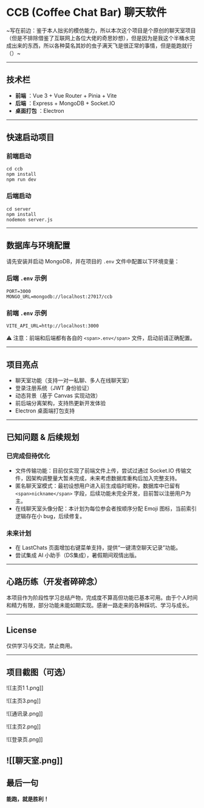 
# CCB (Coffee Chat Bar) 聊天软件

~写在前边：鉴于本人拙劣的模仿能力，所以本次这个项目是个原创的聊天室项目（但是不排除借鉴了互联网上各位大佬的奇思妙想），但是因为是我这个半桶水完成出来的东西，所以各种莫名其妙的虫子满天飞是很正常的事情，但是能跑就行（）~

---

## 技术栏

* **前端** ：Vue 3 + Vue Router + Pinia + Vite
* **后端** ：Express + MongoDB + Socket.IO
* **桌面打包** ：Electron

---

## 快速启动项目

### 前端启动

```
cd ccb
npm install
npm run dev
```

### 后端启动

```
cd server
npm install
nodemon server.js
```

---

## 数据库与环境配置

请先安装并启动 MongoDB，并在项目的 `.env` 文件中配置以下环境变量：

### 后端 `.env` 示例

```
PORT=3000
MONGO_URL=mongodb://localhost:27017/ccb
```

### 前端 `.env` 示例

```
VITE_API_URL=http://localhost:3000
```

⚠ 注意：前端和后端都有各自的 `<span>.env</span>` 文件，启动前请正确配置。

---

## 项目亮点

* 聊天室功能（支持一对一私聊、多人在线聊天室）
* 登录注册系统（JWT 身份验证）
* 动态背景（基于 Canvas 实现动效）
* 前后端分离架构，支持热更新开发体验
* Electron 桌面端打包支持

---

## 已知问题 & 后续规划

### 已完成但待优化

* 文件传输功能：目前仅实现了前端文件上传，尝试过通过 Socket.IO 传输文件，因架构调整量大暂未完成，未来考虑数据库重构后加入完整支持。
* 匿名聊天室模式：最初设想用户进入前生成临时昵称，数据库中已留有 `<span>nickname</span>` 字段，后续功能未完全开发，目前暂以注册用户为主。
* 在线聊天室头像分配：本计划为每位参会者按顺序分配 Emoji 图标，当前索引逻辑存在小 bug，后续修复。

### 未来计划

* 在 LastChats 页面增加右键菜单支持，提供“一键清空聊天记录”功能。
* 尝试集成 AI 小助手（DS集成），暑假期间观情出版。

---

## 心路历练（开发者碎碎念）

本项目作为阶段性学习总结产物，完成度不算高但功能已基本可用。由于个人时间和精力有限，部分功能未能如期实现。感谢一路走来的各种踩坑、学习与成长。

---

## License

仅供学习与交流，禁止商用。

---

## 项目截图（可选）
![[主页1 1.png]]

![[主页3.png]]
	
![[通讯录.png]]

![[主页2.png]]

![[登录页.png]]

![[聊天室.png]]
---







## 最后一句

**能跑，就是胜利！**
